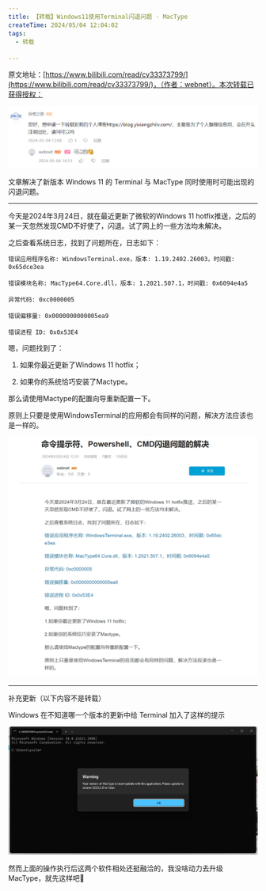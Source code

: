 ```yaml
---
title: 【转载】Windows11使用Terminal闪退问题 - MacType
createTime: 2024/05/04 12:04:02
tags:
  - 转载

---
```


原文地址：[https://www.bilibili.com/read/cv33373799/](https://www.bilibili.com/read/cv33373799/)，（作者：webnet）。本次转载已获得授权：

![转载授权](../images/0034dcd620ac74ed520c39922591d2fd.png)

文章解决了新版本 Windows 11 的 Terminal 与 MacType 同时使用时可能出现的闪退问题。

---

今天是2024年3月24日，就在最近更新了微软的Windows 11 hotfix推送，之后的某一天忽然发现CMD不好使了，闪退。试了网上的一些方法均未解决。

之后查看系统日志，找到了问题所在，日志如下：

```
错误应用程序名称: WindowsTerminal.exe，版本: 1.19.2402.26003，时间戳: 0x65dce3ea

错误模块名称: MacType64.Core.dll，版本: 1.2021.507.1，时间戳: 0x6094e4a5

异常代码: 0xc0000005

错误偏移量: 0x0000000000005ea9

错误进程 ID: 0x0x53E4
```

嗯，问题找到了：

1. 如果你最近更新了Windows 11 hotfix；

2. 如果你的系统恰巧安装了Mactype。

那么请使用Mactype的配置向导重新配置一下。

原则上只要是使用WindowsTerminal的应用都会有同样的问题，解决方法应该也是一样的。

![原文截图](../images/2dbe6432c5afea482979e7a09860bb0e.png)

---

补充更新（以下内容不是转载）

Windows 在不知道哪一个版本的更新中给 Terminal 加入了这样的提示

![](../images/0b13f90bceedfb85607043293cf165fc.png)

然而上面的操作执行后这两个软件相处还挺融洽的，我没啥动力去升级 MacType，就先这样吧🤣
